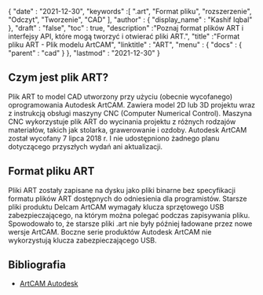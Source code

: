 {
  "date" : "2021-12-30",
  "keywords" :[ ".art", "Format pliku", "rozszerzenie", "Odczyt", "Tworzenie", "CAD" ],
  "author" : {
    "display_name" : "Kashif Iqbal"
},
  "draft" : "false",
  "toc" : true,
  "description" :"Poznaj format plików ART i interfejsy API, które mogą tworzyć i otwierać pliki ART.",
  "title" :"Format pliku ART - Plik modelu ArtCAM",
  "linktitle" : "ART",
  "menu" : {
    "docs" : {
      "parent" : "cad"
}
},
  "lastmod" : "2021-12-30"
}

## Czym jest plik ART?

Plik ART to model CAD utworzony przy użyciu (obecnie wycofanego) oprogramowania Autodesk ArtCAM. Zawiera model 2D lub 3D projektu wraz z instrukcją obsługi maszyny CNC (Computer Numerical Control). Maszyna CNC wykorzystuje plik ART do wycinania projektu z różnych rodzajów materiałów, takich jak stolarka, grawerowanie i ozdoby. Autodesk ArtCAM został wycofany 7 lipca 2018 r. I nie udostępniono żadnego planu dotyczącego przyszłych wydań ani aktualizacji.

## Format pliku ART

Pliki ART zostały zapisane na dysku jako pliki binarne bez specyfikacji formatu plików ART dostępnych do odniesienia dla programistów. Starsze pliki produktu Delcam ArtCAM wymagały klucza sprzętowego USB zabezpieczającego, na którym można polegać podczas zapisywania pliku. Spowodowało to, że starsze pliki .art nie były później ładowane przez nowe wersje ArtCAM. Boczne serie produktów Autodesk ArtCAM nie wykorzystują klucza zabezpieczającego USB.

## Bibliografia

* [ArtCAM Autodesk](https://www.autodesk.com/products/artcam/overview)


